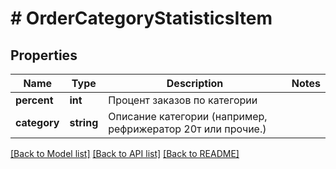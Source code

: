 # # OrderCategoryStatisticsItem

## Properties

Name | Type | Description | Notes
------------ | ------------- | ------------- | -------------
**percent** | **int** | Процент заказов по категории |
**category** | **string** | Описание категории (например, рефрижератор 20т или прочие.) |

[[Back to Model list]](../../README.md#models) [[Back to API list]](../../README.md#endpoints) [[Back to README]](../../README.md)
